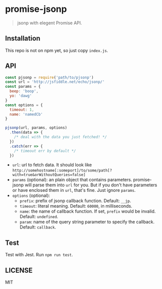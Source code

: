 # promise-jsonp

> jsonp with elegent Promise API.

## Installation

This repo is not on npm yet, so just copy `index.js`.

## API

```js
const pjsonp = require('path/to/pjsonp')
const url = 'http://jsfiddle.net/echo/jsonp/'
const params = {
  beep: 'boop',
  yo: 'dawg'
}
const options = {
  timeout: 1,
  name: 'namedCb'
}

pjsonp(url, params, options)
  .then(data => {
    /* deal with the data you just fetched! */
  })
  .catch(err => {
    /* timeout err by default */
  })
```

* `url`: url to fetch data. It should look like `http://somehostname[:someport]/to/some/path[?with=true&orWithoutQueries=false]`
* `params` (optional): an plain object that contains parameters. promise-jsonp will parse them into `url` for you. But if you don't have parameters or have enclosed them in `url`, that's fine. Just ignore `params`.
* `options` (optional):
  * `prefix`: prefix of jsonp callback function. Default: `__jp`.
  * `timeout`: literal meaning. Default: `60000`, in milliseconds.
  * `name`: the name of callback function. If set, `prefix` would be invalid. Default: `undefined`.
  * `param`: name of the query string parameter to specify the callback. Default: `callback`.

## Test

Test with Jest. Run `npm run test`.

## LICENSE

MIT
